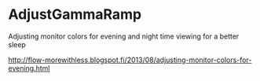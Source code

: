 AdjustGammaRamp
===============

Adjusting monitor colors for evening and night time viewing for a better sleep 

http://flow-morewithless.blogspot.fi/2013/08/adjusting-monitor-colors-for-evening.html